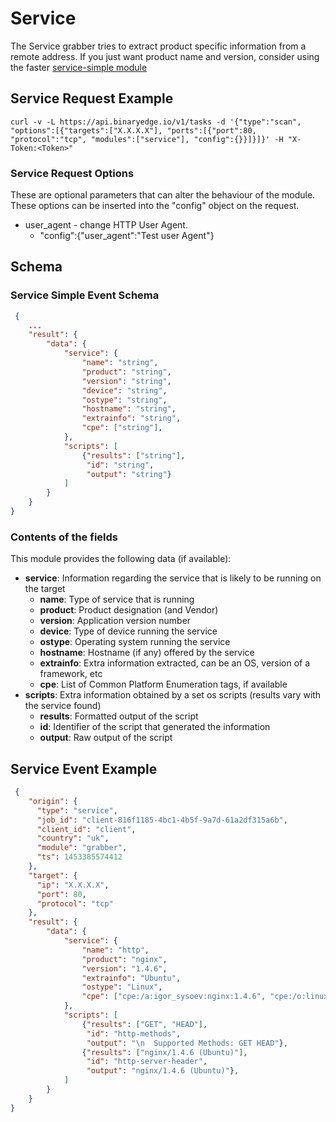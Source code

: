 # Service

The Service grabber tries to extract product specific information from a remote address. If you just want product name and version, consider using the faster [service-simple module](https://github.com/binaryedge/api-publicdoc/blob/master/modules/service-simple.md "service")

## Service Request Example

```
curl -v -L https://api.binaryedge.io/v1/tasks -d '{"type":"scan", "options":[{"targets":["X.X.X.X"], "ports":[{"port":80, "protocol":"tcp", "modules":["service"], "config":{}}]}]}' -H "X-Token:<Token>"
```

### Service Request Options

These are optional parameters that can alter the behaviour of the module. These options can be inserted into the "config" object on the request.

  * user_agent - change HTTP User Agent.
    * "config":{"user_agent":"Test user Agent"}

## Schema

### Service Simple Event Schema

```json
 {
    ...
    "result": {
        "data": {
            "service": {
                "name": "string",
                "product": "string",
                "version": "string",
                "device": "string",
                "ostype": "string",
                "hostname": "string",
                "extrainfo": "string",
                "cpe": ["string"], 
            },
            "scripts": [
                {"results": ["string"],
                 "id": "string",
                 "output": "string"}
            ]
        }
    }
}
```

### Contents of the fields

This module provides the following data (if available):

* **service**: Information regarding the service that is likely to be running on the target
  * **name**: Type of service that is running
  * **product**: Product designation (and Vendor)
  * **version**: Application version number
  * **device**: Type of device running the service
  * **ostype**: Operating system running the service
  * **hostname**: Hostname (if any) offered by the service
  * **extrainfo**: Extra information extracted, can be an OS, version of a framework, etc
  * **cpe**: List of Common Platform Enumeration tags, if available
* **scripts**: Extra information obtained by a set os scripts (results vary with the service found)
  * **results**: Formatted output of the script
  * **id**: Identifier of the script that generated the information
  * **output**: Raw output of the script

## Service Event Example

```json
 {
    "origin": {
      "type": "service",
      "job_id": "client-816f1185-4bc1-4b5f-9a7d-61a2df315a6b",
      "client_id": "client",
      "country": "uk",
      "module": "grabber",
      "ts": 1453385574412
    },
    "target": {
      "ip": "X.X.X.X",
      "port": 80,
      "protocol": "tcp"
    },
    "result": {
        "data": {
            "service": {
                "name": "http",
                "product": "nginx",
                "version": "1.4.6",
                "extrainfo": "Ubuntu",
                "ostype": "Linux",
                "cpe": ["cpe:/a:igor_sysoev:nginx:1.4.6", "cpe:/o:linux:linux_kernel"]
            },
            "scripts": [
                {"results": ["GET", "HEAD"],
                 "id": "http-methods",
                 "output": "\n  Supported Methods: GET HEAD"},
                {"results": ["nginx/1.4.6 (Ubuntu)"],
                 "id": "http-server-header",
                 "output": "nginx/1.4.6 (Ubuntu)"},
            ]
        }
    }
}
```
